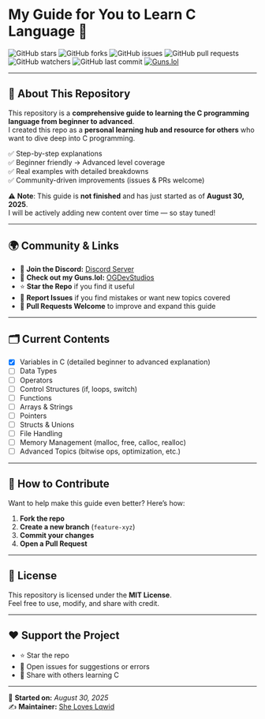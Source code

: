 # My Guide for You to Learn C Language 📘


![GitHub stars](https://img.shields.io/github/stars/SheLovesLqwid/My-guide-for-you-to-learn-C-lang?color=yellow&style=for-the-badge)
![GitHub forks](https://img.shields.io/github/forks/SheLovesLqwid/My-guide-for-you-to-learn-C-lang?color=green&style=for-the-badge)
![GitHub issues](https://img.shields.io/github/issues/SheLovesLqwid/My-guide-for-you-to-learn-C-lang?color=red&style=for-the-badge)
![GitHub pull requests](https://img.shields.io/github/issues-pr/SheLovesLqwid/My-guide-for-you-to-learn-C-lang?color=orange&style=for-the-badge)
![GitHub watchers](https://img.shields.io/github/watchers/SheLovesLqwid/My-guide-for-you-to-learn-C-lang?style=for-the-badge&color=purple)
![GitHub last commit](https://img.shields.io/github/last-commit/SheLovesLqwid/My-guide-for-you-to-learn-C-lang?style=for-the-badge&color=brightgreen)
[![Guns.lol](https://img.shields.io/badge/Guns.lol-OGDevStudios-red?style=for-the-badge&logo=github)](https://guns.lol/ogdevstudios)

---

## 📖 About This Repository

This repository is a **comprehensive guide to learning the C programming language from beginner to advanced**.  
I created this repo as a **personal learning hub and resource for others** who want to dive deep into C programming.  

✅ Step-by-step explanations  
✅ Beginner friendly → Advanced level coverage  
✅ Real examples with detailed breakdowns  
✅ Community-driven improvements (issues & PRs welcome)  

⚠️ **Note**: This guide is **not finished** and has just started as of **August 30, 2025**.  
I will be actively adding new content over time — so stay tuned!

---

## 🌍 Community & Links

- 💬 **Join the Discord:** [Discord Server](https://discord.gg/eVQuBaMDvN)  
- 🔫 **Check out my Guns.lol:** [OGDevStudios](https://guns.lol/ogdevstudios)  
- ⭐ **Star the Repo** if you find it useful  
- 🐛 **Report Issues** if you find mistakes or want new topics covered  
- 🤝 **Pull Requests Welcome** to improve and expand this guide  

---

## 🗂️ Current Contents

- [x] Variables in C (detailed beginner to advanced explanation)  
- [ ] Data Types  
- [ ] Operators  
- [ ] Control Structures (if, loops, switch)  
- [ ] Functions  
- [ ] Arrays & Strings  
- [ ] Pointers  
- [ ] Structs & Unions  
- [ ] File Handling  
- [ ] Memory Management (malloc, free, calloc, realloc)  
- [ ] Advanced Topics (bitwise ops, optimization, etc.)  

---

## 🚀 How to Contribute

Want to help make this guide even better? Here’s how:  

1. **Fork the repo**  
2. **Create a new branch** (`feature-xyz`)  
3. **Commit your changes**  
4. **Open a Pull Request**  

---

## 📌 License

This repository is licensed under the **MIT License**.  
Feel free to use, modify, and share with credit.  

---

## ❤️ Support the Project

- ⭐ Star the repo  
- 🐛 Open issues for suggestions or errors  
- 🔗 Share with others learning C  

---

📅 **Started on:** *August 30, 2025*  
✍️ **Maintainer:** [She Loves Lqwid](https://guns.lol/ogdevstudios)  
